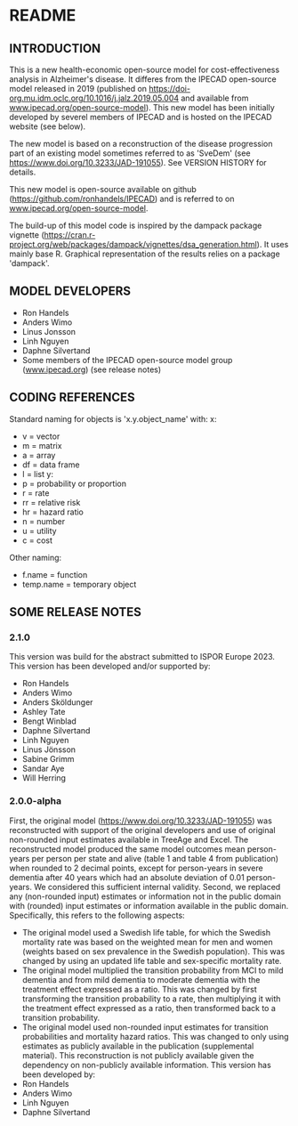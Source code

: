 
# README

## INTRODUCTION

This is a new health-economic open-source model for cost-effectiveness analysis in Alzheimer's disease. It differes from the IPECAD open-source model released in 2019 (published on https://doi-org.mu.idm.oclc.org/10.1016/j.jalz.2019.05.004 and available from www.ipecad.org/open-source-model). This new model has been initially developed by severel members of IPECAD and is hosted on the IPECAD website (see below). 

The new model is based on a reconstruction of the disease progression part of an existing model sometimes referred to as 'SveDem' (see https://www.doi.org/10.3233/JAD-191055). See VERSION HISTORY for details. 

This new model is open-source available on github (https://github.com/ronhandels/IPECAD) and is referred to on www.ipecad.org/open-source-model. 

The build-up of this model code is inspired by the dampack package vignette (https://cran.r-project.org/web/packages/dampack/vignettes/dsa_generation.html). It uses mainly base R. Graphical representation of the results relies on a package 'dampack'. 


## MODEL DEVELOPERS

- Ron Handels
- Anders Wimo
- Linus Jonsson
- Linh Nguyen
- Daphne Silvertand
- Some members of the IPECAD open-source model group (www.ipecad.org) (see release notes)


## CODING REFERENCES

Standard naming for objects is 'x.y.object_name' with: 
x:
- v = vector
- m = matrix
- a = array
- df = data frame
- l = list
y: 
- p = probability or proportion
- r = rate
- rr = relative risk
- hr = hazard ratio
- n = number
- u = utility
- c = cost

Other naming: 
- f.name = function
- temp.name = temporary object



## SOME RELEASE NOTES

### 2.1.0

This version was build for the abstract submitted to ISPOR Europe 2023. 
This version has been developed and/or supported by: 
- Ron Handels
- Anders Wimo
- Anders Sköldunger
- Ashley Tate
- Bengt Winblad
- Daphne Silvertand
- Linh Nguyen
- Linus Jönsson
- Sabine Grimm
- Sandar Aye
- Will Herring

### 2.0.0-alpha

First, the original model (https://www.doi.org/10.3233/JAD-191055) was reconstructed with support of the original developers and use of original non-rounded input estimates available in TreeAge and Excel. The reconstructed model produced the same model outcomes mean person-years per person per state and alive (table 1 and table 4 from publication) when rounded to 2 decimal points, except for person-years in severe dementia after 40 years which had an absolute deviation of 0.01 person-years. We considered this sufficient internal validity. 
Second, we replaced any (non-rounded input) estimates or information not in the public domain with (rounded) input estimates or information available in the public domain. Specifically, this refers to the following aspects: 
- The original model used a Swedish life table, for which the Swedish mortality rate was based on the weighted mean for men and women (weights based on sex prevalence in the Swedish population). This was changed by using an updated life table and sex-specific mortality rate. 
- The original model multiplied the transition probability from MCI to mild dementia and from mild dementia to moderate dementia with the treatment effect expressed as a ratio. This was changed by first transforming the transition probability to a rate, then multiplying it with the treatment effect expressed as a ratio, then transformed back to a transition probability. 
- The original model used non-rounded input estimates for transition probabilities and mortality hazard ratios. This was changed to only using estimates as publicly available in the publication (supplemental material). 
This reconstruction is not publicly available given the dependency on non-publicly available information. 
This version has been developed by: 
- Ron Handels
- Anders Wimo
- Linh Nguyen
- Daphne Silvertand
